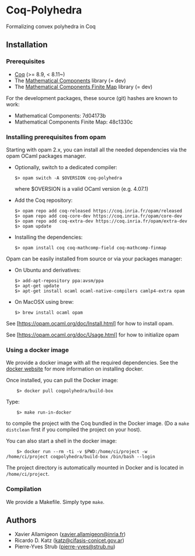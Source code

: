 # Coq-Polyhedra

Formalizing convex polyhedra in Coq

## Installation

### Prerequisites

  * [Coq](https://coq.inria.fr) (>= 8.9, < 8.11~)
  * The [Mathematical Components](https://github.com/math-comp/math-comp) library (= dev)
  * The [Mathematical Components Finite Map](https://github.com/math-comp/finmap) library (= dev)

For the development packages, these source (git) hashes are known to work:

  * Mathematical Components: 7d04173b
  * Mathematical Components Finite Map: 48c1330c

### Installing prerequisites from opam

Starting with opam 2.x, you can install all the needed dependencies
via the opam OCaml packages manager.

  * Optionally, switch to a dedicated compiler:

        $> opam switch -A $OVERSION coq-polyhedra

     where $OVERSION is a valid OCaml version (e.g. 4.07.1)

  * Add the Coq repository:

        $> opam repo add coq-released https://coq.inria.fr/opam/released
        $> opam repo add coq-core-dev https://coq.inria.fr/opam/core-dev
        $> opam repo add coq-extra-dev https://coq.inria.fr/opam/extra-dev
        $> opam update

  * Installing the dependencies:

        $> opam install coq coq-mathcomp-field coq-mathcomp-finmap

Opam can be easily installed from source or via your packages manager:

  * On Ubuntu and derivatives:
  
        $> add-apt-repository ppa:avsm/ppa
        $> apt-get update
        $> apt-get install ocaml ocaml-native-compilers camlp4-extra opam
        
  * On MacOSX using brew:

        $> brew install ocaml opam

See [https://opam.ocaml.org/doc/Install.html] for how to install opam.

See [https://opam.ocaml.org/doc/Usage.html] for how to initialize opam

### Using a docker image

We provide a docker image with all the required dependencies. See
the [docker website](https://docs.docker.com/) for more information on
installing docker.

Once installed, you can pull the Docker image:

        $> docker pull coqpolyhedra/build-box

Type:

        $> make run-in-docker

to compile the project with the Coq bundled in the Docker image. (Do a
`make distclean` first if you compiled the project on your host).

You can also start a shell in the docker image:

        $> docker run --rm -ti -v $PWD:/home/ci/project -w /home/ci/project coqpolyhedra/build-box /bin/bash --login

The project directory is automatically mounted in Docker and is
located in `/home/ci/project`.

### Compilation

We provide a Makefile. Simply type `make`.

## Authors

* Xavier Allamigeon (<xavier.allamigeon@inria.fr>)
* Ricardo D. Katz (<katz@cifasis-conicet.gov.ar>)
* Pierre-Yves Strub (<pierre-yves@strub.nu>)
